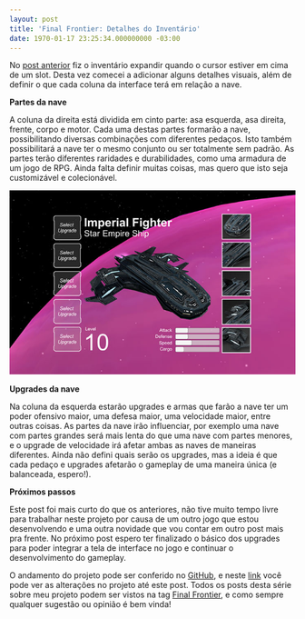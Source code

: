 ```yaml
---
layout: post
title: 'Final Frontier: Detalhes do Inventário'
date: 1970-01-17 23:25:34.000000000 -03:00
---
```

No [post anterior](http://gamedeveloper.com.br/final-frontier-expandindo-o-inventario/) fiz o inventário expandir quando o cursor estiver em cima de um slot. Desta vez comecei a adicionar alguns detalhes visuais, além de definir o que cada coluna da interface terá em relação a nave.

**Partes da nave**

A coluna da direita está dividida em cinto parte: asa esquerda, asa direita, frente, corpo e motor. Cada uma destas partes formarão a nave, possibilitando diversas combinações com diferentes pedaços. Isto também possibilitará a nave ter o mesmo conjunto ou ser totalmente sem padrão. As partes terão diferentes raridades e durabilidades, como uma armadura de um jogo de RPG. Ainda falta definir muitas coisas, mas quero que isto seja customizável e colecionável. 

![](/content/images/2016/10/nave-partes-ui.jpg)

**Upgrades da nave**

Na coluna da esquerda estarão upgrades e armas que farão a nave ter um poder ofensivo maior, uma defesa maior, uma velocidade maior, entre outras coisas. As partes da nave irão influenciar, por exemplo uma nave com partes grandes será mais lenta do que uma nave com partes menores, e o upgrade de velocidade irá afetar ambas as naves de maneiras diferentes. Ainda não defini quais serão os upgrades, mas a ideia é que cada pedaço e upgrades afetarão o gameplay de uma maneira única (e balanceada, espero!).

**Próximos passos**

Este post foi mais curto do que os anteriores, não tive muito tempo livre para trabalhar neste projeto por causa de um outro jogo que estou desenvolvendo e uma outra novidade que vou contar em outro post mais pra frente. No próximo post espero ter finalizado o básico dos upgrades para poder integrar a tela de interface no jogo e continuar o desenvolvimento do gameplay.

O andamento do projeto pode ser conferido no [GitHub](https://github.com/cicanci/game-unity-ff), e neste [link](https://github.com/cicanci/game-unity-ff/tree/d6b00065338a33fbdf1cd75843b111117fbbe05a) você pode ver as alterações no projeto até este post. Todos os posts desta série sobre meu projeto podem ser vistos na tag [Final Frontier](http://gamedeveloper.com.br/tag/final-frontier/), e como sempre qualquer sugestão ou opinião é bem vinda!


